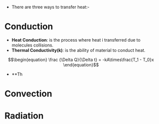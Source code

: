 - There are three ways to transfer heat:-
# Conduction

- **Heat Conduction**: is the process where heat i transferred due to molecules collisions.
- **Thermal Conductivity(k)**: is the ability of material to conduct heat.

$$\begin{equation}
\frac {\Delta Q}{\Delta t} = -kA\times\frac{T_1 - T_0}x
\end{equation}$$
- **Th
# Convection
# Radiation
	